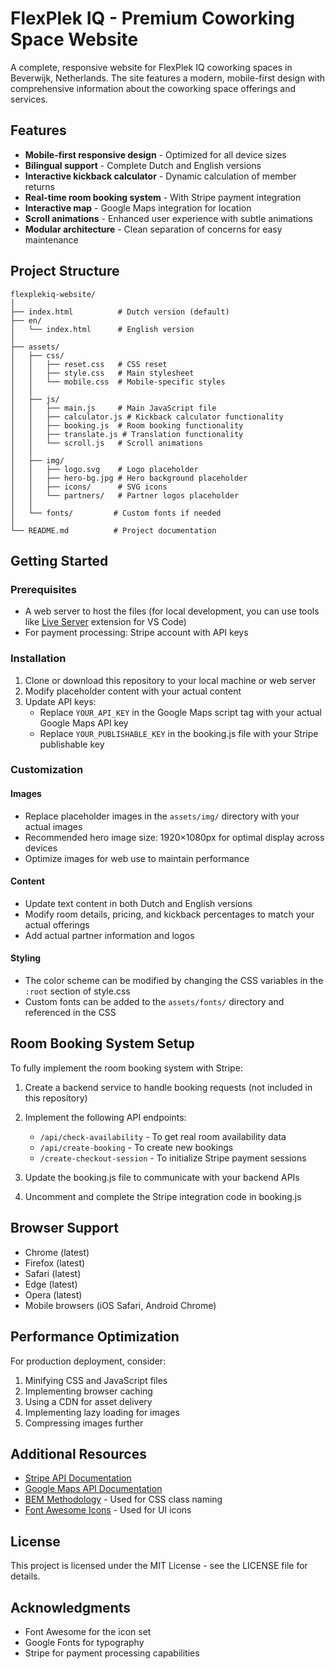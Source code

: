 # FlexPlek IQ - Premium Coworking Space Website

A complete, responsive website for FlexPlek IQ coworking spaces in Beverwijk, Netherlands. The site features a modern, mobile-first design with comprehensive information about the coworking space offerings and services.

## Features

- **Mobile-first responsive design** - Optimized for all device sizes
- **Bilingual support** - Complete Dutch and English versions
- **Interactive kickback calculator** - Dynamic calculation of member returns
- **Real-time room booking system** - With Stripe payment integration
- **Interactive map** - Google Maps integration for location
- **Scroll animations** - Enhanced user experience with subtle animations
- **Modular architecture** - Clean separation of concerns for easy maintenance

## Project Structure

```
flexplekiq-website/
│
├── index.html          # Dutch version (default)
├── en/
│   └── index.html      # English version
│
├── assets/
│   ├── css/
│   │   ├── reset.css   # CSS reset
│   │   ├── style.css   # Main stylesheet
│   │   └── mobile.css  # Mobile-specific styles
│   │
│   ├── js/
│   │   ├── main.js     # Main JavaScript file
│   │   ├── calculator.js # Kickback calculator functionality
│   │   ├── booking.js  # Room booking functionality
│   │   ├── translate.js # Translation functionality
│   │   └── scroll.js   # Scroll animations
│   │
│   ├── img/
│   │   ├── logo.svg    # Logo placeholder
│   │   ├── hero-bg.jpg # Hero background placeholder
│   │   ├── icons/      # SVG icons
│   │   └── partners/   # Partner logos placeholder
│   │
│   └── fonts/         # Custom fonts if needed
│
└── README.md          # Project documentation
```

## Getting Started

### Prerequisites

- A web server to host the files (for local development, you can use tools like [Live Server](https://marketplace.visualstudio.com/items?itemName=ritwickdey.LiveServer) extension for VS Code)
- For payment processing: Stripe account with API keys

### Installation

1. Clone or download this repository to your local machine or web server
2. Modify placeholder content with your actual content
3. Update API keys:
   - Replace `YOUR_API_KEY` in the Google Maps script tag with your actual Google Maps API key
   - Replace `YOUR_PUBLISHABLE_KEY` in the booking.js file with your Stripe publishable key

### Customization

#### Images
- Replace placeholder images in the `assets/img/` directory with your actual images
- Recommended hero image size: 1920×1080px for optimal display across devices
- Optimize images for web use to maintain performance

#### Content
- Update text content in both Dutch and English versions
- Modify room details, pricing, and kickback percentages to match your actual offerings
- Add actual partner information and logos

#### Styling
- The color scheme can be modified by changing the CSS variables in the `:root` section of style.css
- Custom fonts can be added to the `assets/fonts/` directory and referenced in the CSS

## Room Booking System Setup

To fully implement the room booking system with Stripe:

1. Create a backend service to handle booking requests (not included in this repository)
2. Implement the following API endpoints:
   - `/api/check-availability` - To get real room availability data
   - `/api/create-booking` - To create new bookings
   - `/create-checkout-session` - To initialize Stripe payment sessions

3. Update the booking.js file to communicate with your backend APIs
4. Uncomment and complete the Stripe integration code in booking.js

## Browser Support

- Chrome (latest)
- Firefox (latest)
- Safari (latest)
- Edge (latest)
- Opera (latest)
- Mobile browsers (iOS Safari, Android Chrome)

## Performance Optimization

For production deployment, consider:

1. Minifying CSS and JavaScript files
2. Implementing browser caching
3. Using a CDN for asset delivery
4. Implementing lazy loading for images
5. Compressing images further

## Additional Resources

- [Stripe API Documentation](https://stripe.com/docs/api)
- [Google Maps API Documentation](https://developers.google.com/maps/documentation)
- [BEM Methodology](https://getbem.com/) - Used for CSS class naming
- [Font Awesome Icons](https://fontawesome.com/) - Used for UI icons

## License

This project is licensed under the MIT License - see the LICENSE file for details.

## Acknowledgments

- Font Awesome for the icon set
- Google Fonts for typography
- Stripe for payment processing capabilities
